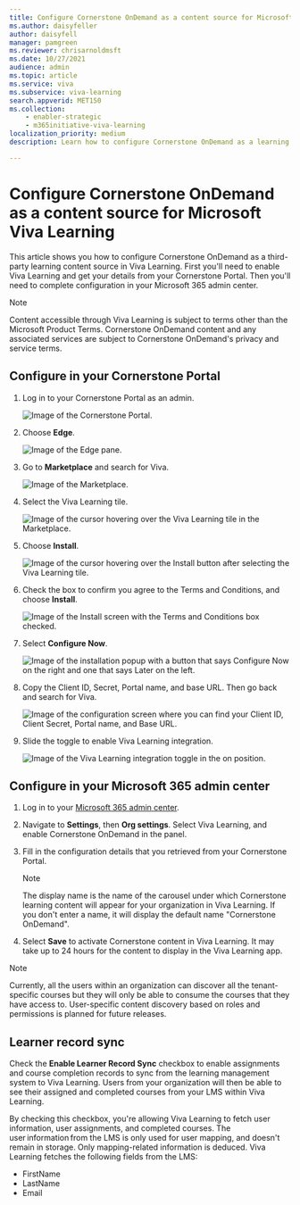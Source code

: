 ```yaml
---
title: Configure Cornerstone OnDemand as a content source for Microsoft Viva Learning
ms.author: daisyfeller
author: daisyfell
manager: pamgreen
ms.reviewer: chrisarnoldmsft
ms.date: 10/27/2021
audience: admin
ms.topic: article
ms.service: viva
ms.subservice: viva-learning
search.appverid: MET150
ms.collection: 
    - enabler-strategic
    - m365initiative-viva-learning
localization_priority: medium
description: Learn how to configure Cornerstone OnDemand as a learning content source for Microsoft Viva Learning.

---
```


# Configure Cornerstone OnDemand as a content source for Microsoft Viva Learning

This article shows you how to configure Cornerstone OnDemand as a third-party learning content source in Viva Learning. First you'll need to enable Viva Learning and get your details from your Cornerstone Portal. Then you'll need to complete configuration in your Microsoft 365 admin center.

>[!NOTE]
>Content accessible through Viva Learning is subject to terms other than the Microsoft Product Terms. Cornerstone OnDemand content and any associated services are subject to Cornerstone OnDemand's privacy and service terms.

## Configure in your Cornerstone Portal

1. Log in to your Cornerstone Portal as an admin.

    ![Image of the Cornerstone Portal.](../media/learning/csod-1.png)

2. Choose **Edge**.

    ![Image of the Edge pane.](../media/learning/csod-2.png)

3. Go to **Marketplace** and search for Viva.

    ![Image of the Marketplace.](../media/learning/csod-3.png)

4. Select the Viva Learning tile.

    ![Image of the cursor hovering over the Viva Learning tile in the Marketplace.](../media/learning/csod-4.png)

5. Choose **Install**.

    ![Image of the cursor hovering over the Install button after selecting the Viva Learning tile.](../media/learning/csod-5.png)

6. Check the box to confirm you agree to the Terms and Conditions, and choose **Install**.

    ![Image of the Install screen with the Terms and Conditions box checked.](../media/learning/csod-6.png)

7. Select **Configure Now**.

    ![Image of the installation popup with a button that says Configure Now on the right and one that says Later on the left.](../media/learning/csod-7.png)

8. Copy the Client ID, Secret, Portal name, and base URL. Then go back and search for Viva.

    ![Image of the configuration screen where you can find your Client ID, Client Secret, Portal name, and Base URL.](../media/learning/csod-8.png)

9. Slide the toggle to enable Viva Learning integration.

    ![Image of the Viva Learning integration toggle in the on position.](../media/learning/csod-10.png)

## Configure in your Microsoft 365 admin center

1. Log in to your [Microsoft 365 admin center](https://admin.microsoft.com).
2. Navigate to **Settings**, then **Org settings**. Select Viva Learning, and enable Cornerstone OnDemand in the panel.
3. Fill in the configuration details that you retrieved from your Cornerstone Portal.

    >[!NOTE]
    >The display name is the name of the carousel under which Cornerstone learning content will appear for your organization in Viva Learning. If you don't enter a name, it will display the default name "Cornerstone OnDemand".

4. Select **Save** to activate Cornerstone content in Viva Learning. It may take up to 24 hours for the content to display in the Viva Learning app.

>[!NOTE]
>Currently, all the users within an organization can discover all the tenant-specific courses but they will only be able to consume the courses that they have access to. User-specific content discovery based on roles and permissions is planned for future releases.

## Learner record sync

Check the **Enable Learner Record Sync** checkbox to enable assignments and course completion records to sync from the learning management system to Viva Learning. Users from your organization will then be able to see their assigned and completed courses from your LMS within Viva Learning.  

By checking this checkbox, you're allowing Viva Learning to fetch user information, user assignments, and completed courses. The user information from the LMS is only used for user mapping, and doesn't remain in storage. Only mapping-related information is deduced. Viva Learning fetches the following fields from the LMS:

- FirstName
- LastName
- Email
